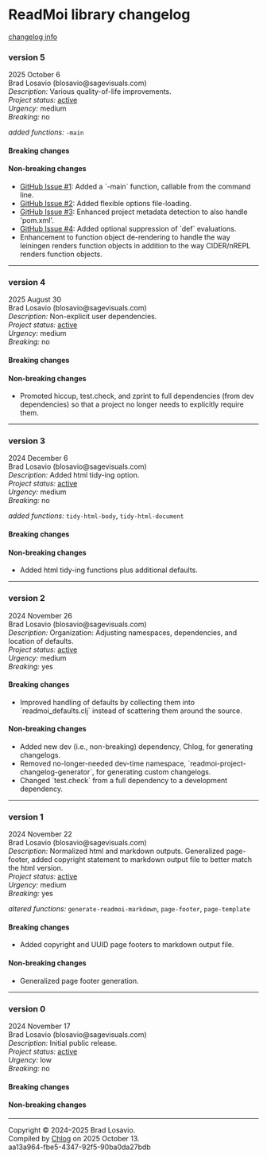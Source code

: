 
  <body>
    <h1>
      ReadMoi library changelog
    </h1><a href="https://github.com/blosavio/chlog">changelog info</a>
    <section>
      <h3 id="v5">
        version 5
      </h3>
      <p>
        2025 October 6<br>
        Brad Losavio (blosavio@sagevisuals.com)<br>
        <em>Description:</em> Various quality-of-life improvements.<br>
        <em>Project status:</em> <a href="https://github.com/metosin/open-source/blob/main/project-status.md">active</a><br>
        <em>Urgency:</em> medium<br>
        <em>Breaking:</em> no
      </p>
      <p></p>
      <div>
        <em>added functions:</em> <code>-main</code>
      </div>
      <p></p>
      <div>
        <h4>
          Breaking changes
        </h4>
        <ul></ul>
        <h4>
          Non-breaking changes
        </h4>
        <ul>
          <li>
            <div>
              <a href="https://github.com/blosavio/readmoi/issues/1">GitHub Issue #1</a>: Added a `-main` function, callable from the command line.
            </div>
          </li>
          <li>
            <div>
              <a href="https://github.com/blosavio/readmoi/issues/2">GitHub Issue #2</a>: Added flexible options file-loading.
            </div>
          </li>
          <li>
            <div>
              <a href="https://github.com/blosavio/readmoi/issues/3">GitHub Issue #3</a>: Enhanced project metadata detection to also handle
              &apos;pom.xml&apos;.
            </div>
          </li>
          <li>
            <div>
              <a href="https://github.com/blosavio/readmoi/issues/4">GitHub Issue #4</a>: Added optional suppression of `def` evaluations.
            </div>
          </li>
          <li>
            <div>
              Enhancement to function object de-rendering to handle the way leiningen renders function objects in addition to the way CIDER/nREPL renders
              function objects.
            </div>
          </li>
        </ul>
      </div>
      <hr>
    </section>
    <section>
      <h3 id="v4">
        version 4
      </h3>
      <p>
        2025 August 30<br>
        Brad Losavio (blosavio@sagevisuals.com)<br>
        <em>Description:</em> Non-explicit user dependencies.<br>
        <em>Project status:</em> <a href="https://github.com/metosin/open-source/blob/main/project-status.md">active</a><br>
        <em>Urgency:</em> medium<br>
        <em>Breaking:</em> no
      </p>
      <p></p>
      <div>
        <h4>
          Breaking changes
        </h4>
        <ul></ul>
        <h4>
          Non-breaking changes
        </h4>
        <ul>
          <li>
            <div>
              Promoted hiccup, test.check, and zprint to full dependencies (from dev dependencies) so that a project no longer needs to explicitly require
              them.
            </div>
          </li>
        </ul>
      </div>
      <hr>
    </section>
    <section>
      <h3 id="v3">
        version 3
      </h3>
      <p>
        2024 December 6<br>
        Brad Losavio (blosavio@sagevisuals.com)<br>
        <em>Description:</em> Added html tidy-ing option.<br>
        <em>Project status:</em> <a href="https://github.com/metosin/open-source/blob/main/project-status.md">active</a><br>
        <em>Urgency:</em> medium<br>
        <em>Breaking:</em> no
      </p>
      <p></p>
      <div>
        <em>added functions:</em> <code>tidy-html-body</code>, <code>tidy-html-document</code>
      </div>
      <p></p>
      <div>
        <h4>
          Breaking changes
        </h4>
        <ul></ul>
        <h4>
          Non-breaking changes
        </h4>
        <ul>
          <li>
            <div>
              Added html tidy-ing functions plus additional defaults.
            </div>
          </li>
        </ul>
      </div>
      <hr>
    </section>
    <section>
      <h3 id="v2">
        version 2
      </h3>
      <p>
        2024 November 26<br>
        Brad Losavio (blosavio@sagevisuals.com)<br>
        <em>Description:</em> Organization: Adjusting namespaces, dependencies, and location of defaults.<br>
        <em>Project status:</em> <a href="https://github.com/metosin/open-source/blob/main/project-status.md">active</a><br>
        <em>Urgency:</em> medium<br>
        <em>Breaking:</em> yes
      </p>
      <p></p>
      <div>
        <h4>
          Breaking changes
        </h4>
        <ul>
          <li>
            <div>
              Improved handling of defaults by collecting them into `readmoi_defaults.clj` instead of scattering them around the source.
            </div>
          </li>
        </ul>
        <h4>
          Non-breaking changes
        </h4>
        <ul>
          <li>
            <div>
              Added new dev (i.e., non-breaking) dependency, Chlog, for generating changelogs.
            </div>
          </li>
          <li>
            <div>
              Removed no-longer-needed dev-time namespace, `readmoi-project-changelog-generator`, for generating custom changelogs.
            </div>
          </li>
          <li>
            <div>
              Changed `test.check` from a full dependency to a development dependency.
            </div>
          </li>
        </ul>
      </div>
      <hr>
    </section>
    <section>
      <h3 id="v1">
        version 1
      </h3>
      <p>
        2024 November 22<br>
        Brad Losavio (blosavio@sagevisuals.com)<br>
        <em>Description:</em> Normalized html and markdown outputs. Generalized page-footer, added copyright statement to markdown output file to better match
        the html version.<br>
        <em>Project status:</em> <a href="https://github.com/metosin/open-source/blob/main/project-status.md">active</a><br>
        <em>Urgency:</em> medium<br>
        <em>Breaking:</em> yes
      </p>
      <p></p>
      <div>
        <em>altered functions:</em> <code>generate-readmoi-markdown</code>, <code>page-footer</code>, <code>page-template</code>
      </div>
      <p></p>
      <div>
        <h4>
          Breaking changes
        </h4>
        <ul>
          <li>
            <div>
              Added copyright and UUID page footers to markdown output file.
            </div>
          </li>
        </ul>
        <h4>
          Non-breaking changes
        </h4>
        <ul>
          <li>
            <div>
              Generalized page footer generation.
            </div>
          </li>
        </ul>
      </div>
      <hr>
    </section>
    <section>
      <h3 id="v0">
        version 0
      </h3>
      <p>
        2024 November 17<br>
        Brad Losavio (blosavio@sagevisuals.com)<br>
        <em>Description:</em> Initial public release.<br>
        <em>Project status:</em> <a href="https://github.com/metosin/open-source/blob/main/project-status.md">active</a><br>
        <em>Urgency:</em> low<br>
        <em>Breaking:</em> no
      </p>
      <p></p>
      <div>
        <h4>
          Breaking changes
        </h4>
        <ul></ul>
        <h4>
          Non-breaking changes
        </h4>
        <ul></ul>
      </div>
      <hr>
    </section>
    <p id="page-footer">
      Copyright © 2024–2025 Brad Losavio.<br>
      Compiled by <a href="https://github.com/blosavio/chlog">Chlog</a> on 2025 October 13.<span id="uuid"><br>
      aa13a964-fbe5-4347-92f5-90ba0da27bdb</span>
    </p>
  </body>
</html>
